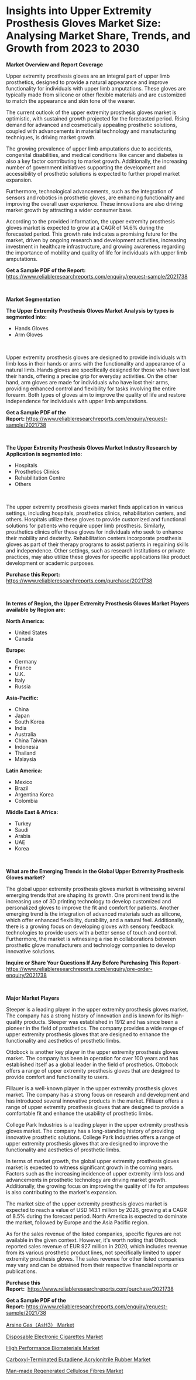 <p><h1>Insights into Upper Extremity Prosthesis Gloves Market Size: Analysing Market Share, Trends, and Growth from 2023 to 2030</h1></p><p><strong>Market Overview and Report Coverage</strong></p>
<p><p>Upper extremity prosthesis gloves are an integral part of upper limb prosthetics, designed to provide a natural appearance and improve functionality for individuals with upper limb amputations. These gloves are typically made from silicone or other flexible materials and are customized to match the appearance and skin tone of the wearer.</p><p>The current outlook of the upper extremity prosthesis gloves market is optimistic, with sustained growth projected for the forecasted period. Rising demand for advanced and cosmetically appealing prosthetic solutions, coupled with advancements in material technology and manufacturing techniques, is driving market growth.</p><p>The growing prevalence of upper limb amputations due to accidents, congenital disabilities, and medical conditions like cancer and diabetes is also a key factor contributing to market growth. Additionally, the increasing number of government initiatives supporting the development and accessibility of prosthetic solutions is expected to further propel market expansion.</p><p>Furthermore, technological advancements, such as the integration of sensors and robotics in prosthetic gloves, are enhancing functionality and improving the overall user experience. These innovations are also driving market growth by attracting a wider consumer base.</p><p>According to the provided information, the upper extremity prosthesis gloves market is expected to grow at a CAGR of 14.6% during the forecasted period. This growth rate indicates a promising future for the market, driven by ongoing research and development activities, increasing investment in healthcare infrastructure, and growing awareness regarding the importance of mobility and quality of life for individuals with upper limb amputations.</p></p>
<p><strong>Get a Sample PDF of the Report:</strong> <a href="https://www.reliableresearchreports.com/enquiry/request-sample/2021738">https://www.reliableresearchreports.com/enquiry/request-sample/2021738</a></p>
<p>&nbsp;</p>
<p><strong>Market Segmentation</strong></p>
<p><strong>The Upper Extremity Prosthesis Gloves Market Analysis by types is segmented into:</strong></p>
<p><ul><li>Hands Gloves</li><li>Arm Gloves</li></ul></p>
<p>&nbsp;</p>
<p><p>Upper extremity prosthesis gloves are designed to provide individuals with limb loss in their hands or arms with the functionality and appearance of a natural limb. Hands gloves are specifically designed for those who have lost their hands, offering a precise grip for everyday activities. On the other hand, arm gloves are made for individuals who have lost their arms, providing enhanced control and flexibility for tasks involving the entire forearm. Both types of gloves aim to improve the quality of life and restore independence for individuals with upper limb amputations.</p></p>
<p><strong>Get a Sample PDF of the Report:</strong>&nbsp;<a href="https://www.reliableresearchreports.com/enquiry/request-sample/2021738">https://www.reliableresearchreports.com/enquiry/request-sample/2021738</a></p>
<p>&nbsp;</p>
<p><strong>The Upper Extremity Prosthesis Gloves Market Industry Research by Application is segmented into:</strong></p>
<p><ul><li>Hospitals</li><li>Prosthetics Clinics</li><li>Rehabilitation Centre</li><li>Others</li></ul></p>
<p>&nbsp;</p>
<p><p>The upper extremity prosthesis gloves market finds application in various settings, including hospitals, prosthetics clinics, rehabilitation centers, and others. Hospitals utilize these gloves to provide customized and functional solutions for patients who require upper limb prosthesis. Similarly, prosthetics clinics offer these gloves for individuals who seek to enhance their mobility and dexterity. Rehabilitation centers incorporate prosthesis gloves as part of their therapy programs to assist patients in regaining skills and independence. Other settings, such as research institutions or private practices, may also utilize these gloves for specific applications like product development or academic purposes.</p></p>
<p><strong>Purchase this Report:</strong>&nbsp; <a href="https://www.reliableresearchreports.com/purchase/2021738">https://www.reliableresearchreports.com/purchase/2021738</a></p>
<p>&nbsp;</p>
<p><strong>In terms of Region, the Upper Extremity Prosthesis Gloves Market Players available by Region are:</strong></p>
<p>
    <p> <strong> North America: </strong>
        <ul>
            <li>United States</li>
            <li>Canada</li>
        </ul>
        </p> 
    <p> <strong> Europe: </strong>
        <ul>
            <li>Germany</li>
            <li>France</li>
            <li>U.K.</li>
            <li>Italy</li>
            <li>Russia</li>
        </ul>
        </p> 
    <p> <strong> Asia-Pacific: </strong>
        <ul>
            <li>China</li>
            <li>Japan</li>
            <li>South Korea</li>
            <li>India</li>
            <li>Australia</li>
            <li>China Taiwan</li>
            <li>Indonesia</li>
            <li>Thailand</li>
            <li>Malaysia</li>
        </ul>
        </p> 
    <p> <strong> Latin America: </strong>
        <ul>
            <li>Mexico</li>
            <li>Brazil</li>
            <li>Argentina Korea</li>
            <li>Colombia</li>
        </ul>
        </p> 
    <p> <strong> Middle East & Africa: </strong>
        <ul>
            <li>Turkey</li>
            <li>Saudi</li>
            <li>Arabia</li>
            <li>UAE</li>
            <li>Korea</li>
        </ul>
    </p>
    </p>
<p>&nbsp;</p>
<p><strong>What are the Emerging Trends in the Global Upper Extremity Prosthesis Gloves market?</strong></p>
<p><p>The global upper extremity prosthesis gloves market is witnessing several emerging trends that are shaping its growth. One prominent trend is the increasing use of 3D printing technology to develop customized and personalized gloves to improve the fit and comfort for patients. Another emerging trend is the integration of advanced materials such as silicone, which offer enhanced flexibility, durability, and a natural feel. Additionally, there is a growing focus on developing gloves with sensory feedback technologies to provide users with a better sense of touch and control. Furthermore, the market is witnessing a rise in collaborations between prosthetic glove manufacturers and technology companies to develop innovative solutions.</p></p>
<p><strong>Inquire or Share Your Questions If Any Before Purchasing This Report</strong>- <a href="https://www.reliableresearchreports.com/enquiry/pre-order-enquiry/2021738">https://www.reliableresearchreports.com/enquiry/pre-order-enquiry/2021738</a></p>
<p>&nbsp;</p>
<p><strong>Major Market Players</strong></p>
<p><p>Steeper is a leading player in the upper extremity prosthesis gloves market. The company has a strong history of innovation and is known for its high-quality products. Steeper was established in 1912 and has since been a pioneer in the field of prosthetics. The company provides a wide range of upper extremity prosthesis gloves that are designed to enhance the functionality and aesthetics of prosthetic limbs.</p><p>Ottobock is another key player in the upper extremity prosthesis gloves market. The company has been in operation for over 100 years and has established itself as a global leader in the field of prosthetics. Ottobock offers a range of upper extremity prosthesis gloves that are designed to provide comfort and functionality to users.</p><p>Fillauer is a well-known player in the upper extremity prosthesis gloves market. The company has a strong focus on research and development and has introduced several innovative products in the market. Fillauer offers a range of upper extremity prosthesis gloves that are designed to provide a comfortable fit and enhance the usability of prosthetic limbs.</p><p>College Park Industries is a leading player in the upper extremity prosthesis gloves market. The company has a long-standing history of providing innovative prosthetic solutions. College Park Industries offers a range of upper extremity prosthesis gloves that are designed to improve the functionality and aesthetics of prosthetic limbs.</p><p>In terms of market growth, the global upper extremity prosthesis gloves market is expected to witness significant growth in the coming years. Factors such as the increasing incidence of upper extremity limb loss and advancements in prosthetic technology are driving market growth. Additionally, the growing focus on improving the quality of life for amputees is also contributing to the market's expansion.</p><p>The market size of the upper extremity prosthesis gloves market is expected to reach a value of USD 143.1 million by 2026, growing at a CAGR of 8.5% during the forecast period. North America is expected to dominate the market, followed by Europe and the Asia Pacific region.</p><p>As for the sales revenue of the listed companies, specific figures are not available in the given context. However, it's worth noting that Ottobock reported sales revenue of EUR 927 million in 2020, which includes revenue from its various prosthetic product lines, not specifically limited to upper extremity prosthesis gloves. The sales revenue for other listed companies may vary and can be obtained from their respective financial reports or publications.</p></p>
<p><strong>Purchase this Report:</strong>&nbsp;&nbsp;<a href="https://www.reliableresearchreports.com/purchase/2021738">https://www.reliableresearchreports.com/purchase/2021738</a></p>
<p></p>
<p><strong>Get a Sample PDF of the Report:</strong>&nbsp;<a href="https://www.reliableresearchreports.com/enquiry/request-sample/2021738">https://www.reliableresearchreports.com/enquiry/request-sample/2021738</a></p>
<p><p><a href="https://github.com/PeterParrish5/Market-Research-Report-List-1/blob/main/arsine-gasash3-market.md">Arsine Gas（AsH3） Market</a></p><p><a href="https://github.com/WillieWoodard/Market-Research-Report-List-1/blob/main/disposable-electronic-cigarettes-market.md">Disposable Electronic Cigarettes Market</a></p><p><a href="https://medium.com/@royalhoeger626/high-performance-biomaterials-market-insight-market-trends-growth-forecasted-from-2023-to-2030-2cd0f9255198">High Performance Biomaterials Market</a></p><p><a href="https://medium.com/@jerrodhilll68/carboxyl-terminated-butadiene-acrylonitrile-rubber-market-furnishes-information-on-market-share-ade298843995">Carboxyl-Terminated Butadiene Acrylonitrile Rubber Market</a></p><p><a href="https://medium.com/@birdielynch645/analyzing-man-made-regenerated-cellulose-fibres-market-global-industry-perspective-and-forecast-466910bc1e4c">Man-made Regenerated Cellulose Fibres Market</a></p></p>